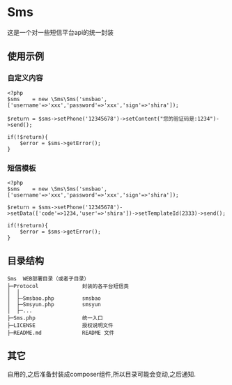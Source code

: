 Sms
===============

这是一个对一些短信平台api的统一封装

## 使用示例

### 自定义内容

```
<?php
$sms    = new \Sms\Sms('smsbao', ['username'=>'xxx','password'=>'xxx','sign'=>'shira']);

$return = $sms->setPhone('12345678')->setContent("您的验证码是:1234")->send();

if(!$return){
    $error = $sms->getError();
}

```

### 短信模板

```
<?php
$sms    = new \Sms\Sms('smsbao', ['username'=>'xxx','password'=>'xxx','sign'=>'shira']);

$return = $sms->setPhone('12345678')->setData(['code'=>1234,'user'=>'shira'])->setTemplateId(2333)->send();

if(!$return){
    $error = $sms->getError();
}

```

## 目录结构

~~~
Sms  WEB部署目录（或者子目录）
├─Protocol              封装的各平台短信类
│  │
│  ├─Smsbao.php         smsbao
│  ├─Smsyun.php         smsyun
│  ├─...
├─Sms.php               统一入口
├─LICENSE               授权说明文件
├─README.md             README 文件

~~~


## 其它

自用的,之后准备封装成composer组件,所以目录可能会变动,之后通知.

